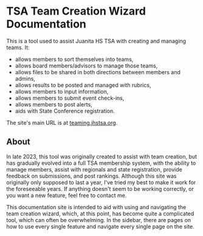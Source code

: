 # TSA Team Creation Wizard Documentation

This is a tool used to assist Juanita HS TSA with creating and managing teams. It:

- allows members to sort themselves into teams,
- allows board members/advisors to manage those teams,
- allows files to be shared in both directions between members and admins,
- allows results to be posted and managed with rubrics,
- allows members to input information,
- allows members to submit event check-ins,
- allows members to post alerts,
- aids with State Conference registration.

The site's main URL is at [teaming.jhstsa.org](https://teaming.jhstsa.org).

## About

In late 2023, this tool was originally created to assist with team creation, but has gradually evolved into a full TSA membership system, with the ability to manage members, assist with regionals and state registration, provide feedback on submissions, and post rankings. Although this site was originally only supposed to last a year, I've tried my best to make it work for the foreseeable years. If anything doesn't seem to be working correctly, or you want a new feature, feel free to contact me.

This documentation site is intended to aid with using and navigating the team creation wizard, which, at this point, has become quite a complicated tool, which can often be overwhelming. In the sidebar, there are pages on how to use every single feature and navigate every single page on the site.
